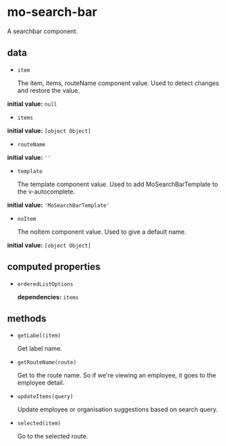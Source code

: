 # mo-search-bar 

A searchbar component. 

## data 

- `item` 

  The item, items, routeName component value.
  Used to detect changes and restore the value. 

**initial value:** `null` 

- `items` 

**initial value:** `[object Object]` 

- `routeName` 

**initial value:** `''` 

- `template` 

  The template component value.
  Used to add MoSearchBarTemplate to the v-autocomplete. 

**initial value:** `'MoSearchBarTemplate'` 

- `noItem` 

  The noItem component value.
  Used to give a default name. 

**initial value:** `[object Object]` 

## computed properties 

- `orderedListOptions` 

   **dependencies:** `items` 


## methods 

- `getLabel(item)` 

  Get label name. 

- `getRouteName(route)` 

  Get to the route name.
  So if we're viewing an employee, it goes to the employee detail. 

- `updateItems(query)` 

  Update employee or organisation suggestions based on search query. 

- `selected(item)` 

  Go to the selected route. 

